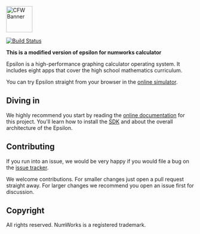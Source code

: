 <img src="https://i.imgur.com/nV30FYa.jpg" alt="CFW Banner" height="70" >

[![Build Status](https://github.com/numworks/epsilon/workflows/Continuous%20integration/badge.svg)](https://github.com/numworks/epsilon/actions?workflow=Continuous+integration)

**This is a modified version of epsilon for numworks calculator**

Epsilon is a high-performance graphing calculator operating system. It includes eight apps that cover the high school mathematics curriculum.

You can try Epsilon straight from your browser in the [online simulator](https://www.numworks.com/simulator/).

## Diving in

We highly recommend you start by reading the [online documentation](https://www.numworks.com/resources/engineering/software/) for this project. You'll learn how to install the [SDK](https://www.numworks.com/resources/engineering/software/build/) and about the overall architecture of the Epsilon.

## Contributing

If you run into an issue, we would be very happy if you would file a bug on the [issue tracker](https://github.com/numworks/epsilon/issues).

We welcome contributions. For smaller changes just open a pull request straight away. For larger changes we recommend you open an issue first for discussion.

## Copyright

All rights reserved. NumWorks is a registered trademark.
